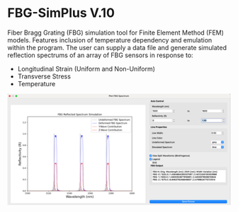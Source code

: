 # FBG-SimPlus V.10

Fiber Bragg Grating (FBG) simulation tool for Finite Element Method (FEM) models. Features inclusion of temperature dependency and emulation within the program. The user can supply a data file and generate simulated reflection spectrums of an array of FBG sensors in response to:
* Longitudinal Strain (Uniform and Non-Uniform)
* Transverse Stress
* Temperature

![FBG-SimPlus Cover](python/GUI/resources/header.png)
